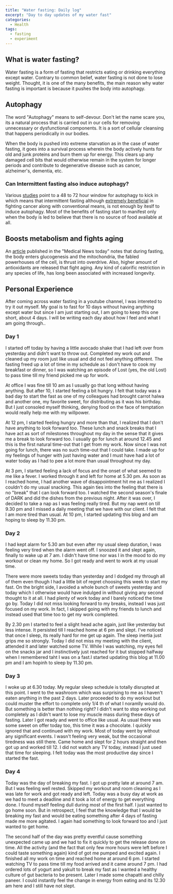 ```yaml
---
title: "Water fasting: Daily log"
excerpt: "Day to day updates of my water fast"
categories:
  - Health
tags:
  - fasting
  - experiment
---
```

## What is water fasting?
Water fasting is a form of fasting that restricts eating or drinking everything except water. Contrary to common belief, water fasting is not done to lose weight. Thought, it is one of the many benefits, the main reason why water fasting is important is because it pushes the body into autophagy.

## Autophagy
The word "Autophagy" means to self-devour. Don't let the name scare you, its a natural process that is carried out in our cells for removing unnecessary or dysfunctional components. It is a sort of cellular cleansing that happens periodically in our bodies.

When the body is pushed into extreme starvation as in the case of water fasting, it goes into a survival process wherein the body actively hunts for old and junk proteins and burn them up for energy. This clears up any damaged cell bits that would otherwise remain in the system for longer periods and contribute to degenerative disease such as cancer, alzheimer's, dementia, etc.

### Can Intermittent fasting also induce autophagy?
Various [studies](http://siimland.com/how-long-until-autophagy-kicks-in/ "How long untill autophagy") point to a 48 to 72 hour window for autophagy to kick in which means that intermittent fasting although [extremely beneficial](https://www.ncbi.nlm.nih.gov/pmc/articles/PMC6257056/ "Intermittent fasting and Autophagy") in fighting cancer along with conventional means, is not enough by iteslf to induce autophagy. Most of the benefits of fasting start to manifest only when the body is led to believe that there is no source of food available at all.

## Boosts metabolism and fights aging
An [article](https://www.medicalnewstoday.com/articles/324347.php "Boosts metabolism and fights aging") published in the "Medical News today" notes that during fasting, the body enters glucogenesis and the mitochondria, the fabled powerhouses of the cell, is thrust into overdrive.
Also, higher amount of antioxidants are released that fight aging. Any kind of calorific restriction in any species of life, has long been associated with increased longevity.

## Personal Experience
After coming across water fasting in a youtube channel, I was intereted to try it out myself. My goal is to fast for 10 days without having anything except water but since I am just starting out, I am going to keep this one short, about 4 days. I will be writing each day about how I feel and what I am going through..

### Day 1
I started off today by having a little avocado shake that I had left over from yesterday and didn't want to throw out. Completed my work out and cleaned up my room just like usual and did not feel anything different. The fasting freed up a lot of time in my schedule as I don't have to cook my breakfast or dinner, so I was watching an episode of Lost (yes, the old Lost) to pass time till my friend picked me up for work.

At office I was fine till 10 am as I usually go that long without having anything. But after 10, I started feeling a bit hungry. I felt that today was a bad day to start the fast as one of my colleagues had brought carrot halwa and another one, my favorite sweet, for distributing as it was his birthday. But I just consoled myself thinking, denying food on the face of temptation would really help me with my willpower.

At 12 pm, I started feeling hungry and more than that, I realized that I don't have anything to look forward too. These lunch and snack breaks that I have act as sort of milestones throughout my day in the sense that it gives me a break to look forward too. I usually go for lunch at around 12.45 and this is the first natural time-out that I get from my work. Now since I was not going for lunch, there was no such time-out that I could take.
I made up for my feelings of hunger with just having water and I must have had a lot of water today as I had to pee a lot more than usual throughout my day.

At 3 pm, I started feeling a lack of focus and the onset of what seemed to me like a fever. I worked through it and left for home at 5.30 pm. As soon as I reached home, I had another wave of disappointment hit me as I realized I couldn't do my usual snacking. This again ties into the feeling that there is no "break" that I can look forward too. I watched the second season's finale of DARK and did the dishes from the previous night. After it was over, I decided to take a nap as I was feeling really tired. But my nap went on till 9.30 pm and I missed a daily meeting that we have with our client. I felt that I am more tired than usual. At 10 pm, I started updating this blog and am hoping to sleep by 11.30 pm.

### Day 2
I had kept alarm for 5.30 am but even after my usual sleep duration, I was feeling very tired when the alarm went off. I snoozed it and slept again, finally to wake up at 7 am. I didn't have time nor was I in the mood to do my workout or clean my home. So I got ready and went to work at my usual time.

There were more sweets today than yesterday and I dodged my through all of them even though I had a little bit of regret choosing this week to start my fast. On the bright side, I avoided a whole bunch of sweets yesterday and today which I otherwise would have indulged in without giving any second thought to it at all. I had plenty of work today and I barely noticed the time go by. Today I did not miss looking forward to my breaks, instead I was just focused on my work. In fact, I skipped going with my friends to lunch and instead used that time too to get my work completed.

By 2.30 pm I started to feel a slight head ache again, just like yesterday but less intense. It persisted till I reached home at 6 pm and slept. I've noticed that once I sleep, its really hard for me get up again. The sleep inertia just grips me so strongly. Today I did not miss my meeting with the client, attended it and later watched some TV. While I was watching, my eyes fell on the snacks jar and I instinctively just reached for it but stopped halfway when I remembered taht I was on a fast.I started updating this blog at 11.00 pm and I am hopinh to sleep by 11.30 pm.

### Day 3
I woke up at 6.30 today. My regular sleep schedule is totally disrupted at this point. I went to the washroom which was surprising to me as I haven't eaten anything in the past 2 days. Later proceeded to do my workout but could muster the effort to complete only 1/4 th of what I noramlly would do. But something is better than nothing right? I didn't want to stop working out completely as I didn't want to lose my muscle mass during these days of fasting. Later I got ready and went to office like usual. As usual there was some sweet on offer today too, this time it was a chocolate. I quickly ignored that and continued with my work. Most of today went by without any significant events. I wasn't feeling very weak, but the occasional tiredness was still there. Came home and slept for 2 hours straight and then got up and worked till 12. I did not watch any TV today, instead I just used that time for sleeping. I felt today was the most productive day since I started the fast.

### Day 4
Today was the day of breaking my fast. I got up pretty late at around 7 am. But I was feeling well rested. Skipped my workout and room cleaning as I was late for work and got ready and left. Today was a busy day at work as we had to meet a deadline and it took a lot of energy to get everything done. I found myself feeling dull during most of the first half. I just wanted to go home soon. But in retrospect, I feel that the knowledge that I would be breaking my fast and would be eating something after 4 days of fasting made me more agitated. I again had something to look forward too and I just wanted to get home.

The second half of the day was pretty eventful cause something unexpected came up and we had to fix it quickly to get the release done on time. All the activity (and the fact that only few more hours were left before I could taste something again) kind of got me pumped and excited again. I finished all my work on time and reached home at around 6 pm. I started watching TV to pass time till my food arrived and it came around 7 pm. I had ordered lots of yogurt and yakult to break my fast as I wanted a healthy culture of gut bacteria to be present. Later I made some chapatti and chilly paneer. I could instantly feel the change in energy from eating and its 12.30 am here and I still have not slept.
